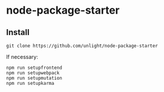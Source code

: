 # node-package-starter

## Install
```
git clone https://github.com/unlight/node-package-starter
```
If necessary:
```
npm run setupfrontend
npm run setupwebpack
npm run setupmutation
npm run setupkarma
```
